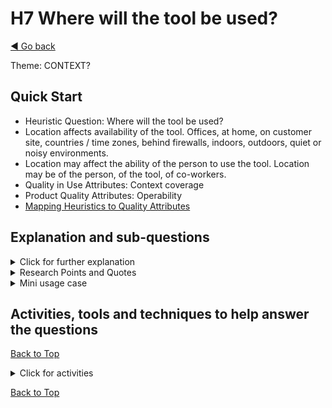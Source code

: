 <a name="TopofPage"></a>
# H7 Where will the tool be used?
[◄ Go back](README.md)

Theme: CONTEXT?

## Quick Start

- Heuristic Question: Where will the tool be used?
- Location affects availability of the tool. Offices, at home, on customer site, countries / time zones, behind firewalls, indoors, outdoors, quiet or noisy environments.
- Location may affect the ability of the person to use the tool. Location may be of the person, of the tool, of co-workers.
- Quality in Use Attributes: Context coverage
- Product Quality Attributes: Operability
- [Mapping Heuristics to Quality Attributes](Qualityattributesv2.md)

  
## Explanation and sub-questions

<details close><summary>Click for further explanation</summary> 
    
Think about: Individuals and teams may be working in different offices, at home, on customer sites, in different countries, in different time zones, behind firewalls, indoors or outdoors, in quiet or noisy environments.

Key questions to ask yourself:
- Geography:
    - Are teams working across different physical locations?
    - Have you considered country/cultural differences e.g. character sets, currencies, use of color and symbols, translations?
    - Have you considered writing/reading direction (left to right, right to left, top to bottom)?
    - Where else might the teams be who use the tool?
- Technical environment:
    - Will the tool work with intermittent or no connectivity (e.g. if used on transport)?
    - What infrastructure / technical environment are different people working on?
    - Is the tool findable?
    - Is it findable in the place people want to use it?
    - Where else might the tool need to be accessed from?
    - Local or cloud hosted?
    - Will the person using the tool have the same spec hardware as the devloper of the tool?
    - Will the person using the tool have the same spec hardware as the person demo'ing the tool?
    - Do we have the same spec hardware in all our offices?
    - Does the tool work on our infrastructure (at all)?
    - How does the tool fit with the rest of our ecosystem and technical infrastructure?
- Physical environment:
    - Is it usable in different physical environments (light and noise levels may affect usability)?
    - Are there interruptions inherent in the environment where the tool will be used - perhaps because people are in their workplace rather than a test lab?
    - Where else might the tool be used?


</details>

<details close><summary>Research Points and Quotes</summary>

We found that people were mandated to use tools that were not available to them because of their location. For example, tool behind a firewall, on different infrastructure, or even access given by job title rather than by need to access the tool. We also found that tools might be available, but not be findable by those who could benefit from them. Simple questions help you gain insights.

"Stuck in limbo..."

</details>

<details close>
<summary>Mini usage case</summary>
An example of simple questions to gain insights, in one small study we asked 12 people working together on a project to rate their mobile and internet connectivity, and to list what devices and operating system platforms they would prefer to use.

![Piechart shows about one third of the team had poor connectivity and two thirds good connectivity][connectivitypie](connectivitypie.jpg)

[connectivitypie]: connectivitypie.jpg

![Bar chart shows just under 60% used Windows, just over 40% Mac, and a small number Linux. Nearly 70% used a laptop or PC, just under 60% worked on their phone, just over 40% used an apple Mac, and around 15% used a tablet.][devicegraph](devicegraph.jpg)

[devicegraph]: devicegraph.jpg

</details>


## Activities, tools and techniques to help answer the questions

[Back to Top](#TopofPage)

<details close>
  <summary> Click for activities </summary>
    
To understand where the tool will be used, you need to understand both its technical environment and the physical location of the people who will use it. 

We have tabulated the [Quality in Use and Product Quality Attributes](Qualityattributesv2.md) in a priority order based on the input from industry practitioners during our research. Use that data to help you focus on the optimal product attributes to meet the QiU/UX goals for your tool. We've included quotes from practitioners that you can use to help you understand your own goals, stakeholders, and contexts, plus a cross reference between the heuristics and the quality attributes. **These may help with context development. You may need to revisit your personas to strengthen them with localization points. Design a way for people to find the tool and its supporting training materials.**

To help you here are some links to external articles that discuss some of the areas you might to consider and some activities about the geographic, technical and physical location for the tool and its users that you may need to consider:
- Understanding and designing to understand “Where” [is not a trivial challenge](https://www.nngroup.com/news/item/translastion-and-localization-world-tour-stockholm/). 
- **Where: geography**
    - [Localization design](https://spotify.design/article/designing-for-the-world-an-introduction-to-localization)
    - Translation design
    - [Cross cultural design](https://www.nngroup.com/articles/crosscultural-design/)
- **Where: technical environment**
    - [Service modelling](https://www.interaction-design.org/literature/topics/service-design) to understand what technology environments to consider
    - Infrastructure mapping for example against the OSI model
    - [Ecosytem mapping](https://www.interaction-design.org/literature/topics/ecosystem-maps) to see how the interactions people have with the tool sit within an overall environment
    - Map the organizational locations where the tool might be used to understand how security and firewalls may be needed, or may be blockers to use. 
- **Where: physical environment**
    - Map the physical locations where the tool may be used (inside, outside, challenging locations, etc) to focus on how rugged the tool needs to be

</details>

[Back to Top](#TopofPage)
